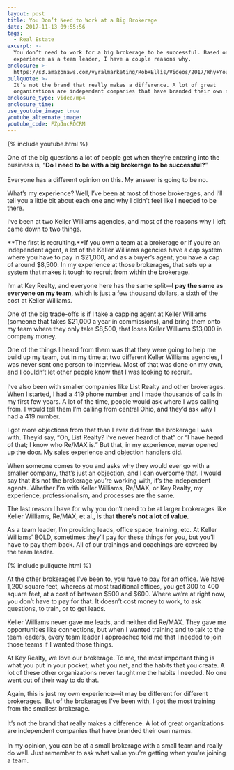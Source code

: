 ```yaml
---
layout: post
title: You Don’t Need to Work at a Big Brokerage
date: 2017-11-13 09:55:56
tags:
  - Real Estate
excerpt: >-
  You don’t need to work for a big brokerage to be successful. Based on my
  experience as a team leader, I have a couple reasons why.
enclosure: >-
  https://s3.amazonaws.com/vyralmarketing/Rob+Ellis/Videos/2017/Why+You+Don%2527t+Need+A+Big+Brokerage+-+Central+Ohio+Real+Estate+Agent.mp4
pullquote: >-
  It’s not the brand that really makes a difference. A lot of great
  organizations are independent companies that have branded their own names.
enclosure_type: video/mp4
enclosure_time:
use_youtube_image: true
youtube_alternate_image:
youtube_code: FZpJncROCRM
---
```



{% include youtube.html %}

One of the big questions a lot of people get when they’re entering into the business is, “**Do I need to be with a big brokerage to be successful?**”<br><br>Everyone has a different opinion on this. My answer is going to be no.

What’s my experience? Well, I’ve been at most of those brokerages, and I’ll tell you a little bit about each one and why I didn’t feel like I needed to be there.

I’ve been at two Keller Williams agencies, and most of the reasons why I left came down to two things.

**The first is recruiting.**If you own a team at a brokerage or if you’re an independent agent, a lot of the Keller Williams agencies have a cap system where you have to pay in $21,000, and as a buyer’s agent, you have a cap of around $8,500. In my experience at those brokerages, that sets up a system that makes it tough to recruit from within the brokerage.

I’m at Key Realty, and everyone here has the same split—**I pay the same as everyone on my team**, which is just a few thousand dollars, a sixth of the cost at Keller Williams.

One of the big trade-offs is if I take a capping agent at Keller Williams (someone that takes $21,000 a year in commissions), and bring them onto my team where they only take $8,500, that loses Keller Williams $13,000 in company money.

One of the things I heard from them was that they were going to help me build up my team, but in my time at two different Keller Williams agencies, I was never sent one person to interview. Most of that was done on my own, and I couldn’t let other people know that I was looking to recruit.<br><br>I’ve also been with smaller companies like List Realty and other brokerages. When I started, I had a 419 phone number and I made thousands of calls in my first few years. A lot of the time, people would ask where I was calling from. I would tell them I’m calling from central Ohio, and they’d ask why I had a 419 number.

I got more objections from that than I ever did from the brokerage I was with. They’d say, “Oh, List Realty? I’ve never heard of that” or “I have heard of that; I know who Re/MAX is.” But that, in my experience, never opened up the door. My sales experience and objection handlers did.

When someone comes to you and asks why they would ever go with a smaller company, that’s just an objection, and I can overcome that. I would say that it’s not the brokerage you’re working with, it’s the independent agents. Whether I’m with Keller Williams, Re/MAX, or Key Realty, my experience, professionalism, and processes are the same.

The last reason I have for why you don’t need to be at larger brokerages like Keller Williams, Re/MAX, et al., is that **there’s not a lot of value.**

As a team leader, I’m providing leads, office space, training, etc. At Keller Williams’ BOLD, sometimes they’ll pay for these things for you, but you’ll have to pay them back. All of our trainings and coachings are covered by the team leader.

{% include pullquote.html %}

At the other brokerages I’ve been to, you have to pay for an office. We have 1,200 square feet, whereas at most traditional offices, you get 300 to 400 square feet, at a cost of between $500 and $600. Where we’re at right now, you don’t have to pay for that. It doesn’t cost money to work, to ask questions, to train, or to get leads.

Keller Williams never gave me leads, and neither did Re/MAX. They gave me opportunities like connections, but when I wanted training and to talk to the team leaders, every team leader I approached told me that I needed to join those teams if I wanted those things.

At Key Realty, we love our brokerage. To me, the most important thing is what you put in your pocket, what you net, and the habits that you create. A lot of these other organizations never taught me the habits I needed. No one went out of their way to do that.

Again, this is just my own experience—it may be different for different brokerages. &nbsp;But of the brokerages I’ve been with, I got the most training from the smallest brokerage.<br><br>It’s not the brand that really makes a difference. A lot of great organizations are independent companies that have branded their own names.<br><br>In my opinion, you can be at a small brokerage with a small team and really do well. Just remember to ask what value you’re getting when you’re joining a team.

&nbsp;